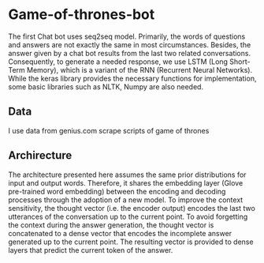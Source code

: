 # Game-of-thrones-bot

<p>The first Chat bot uses seq2seq model. Primarily, the words of questions and answers are not exactly the same in most circumstances. 
Besides, the answer given by a chat bot results from the last two related conversations. 
Consequently, to generate a needed response, we use LSTM (Long Short-Term Memory), which is a variant of the RNN (Recurrent Neural Networks). 
While the keras library provides the necessary functions for implementation, some basic libraries such as NLTK, Numpy are also needed.<p>

## Data
<p>I use data from genius.com scrape scripts of game of thrones

## Archirecture
<p>The architecture presented here assumes the same prior distributions for input and output words. Therefore, it shares the embedding layer (Glove pre-trained word embedding) between the encoding and decoding processes through the adoption of a new model. To improve the context sensitivity, the thought vector (i.e. the encoder output) encodes the last two utterances of the conversation up to the current point. To avoid forgetting the context during the answer generation, the thought vector is concatenated to a dense vector that encodes the incomplete answer generated up to the current point. The resulting vector is provided to dense layers that predict the current token of the answer.